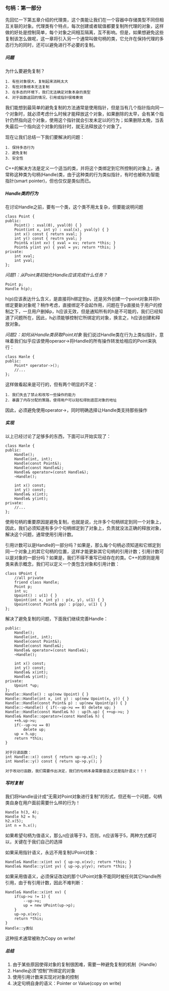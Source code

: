 
### 句柄：第一部分

先回忆一下第五章介绍的代理类，这个类能让我们在一个容器中存储类型不同但相互关联的对象。代理类有个特点，每次创建或者赋值都要复制所代理的对象，这样做的好处是控制简单，每个对象之间相互隔离，互不影响。但是，如果想避免这些复制该怎么做呢，这一章将引入另一个通常叫做句柄的类，它允许在保持代理的多态行为的同时，还可以避免进行不必要的复制。

##### **问题**

为什么要避免复制？
```
1. 有些对象很大，复制起来消耗太大
2. 有些对象根本无法复制
3. 在多态的环境下，我们无法确定对象本身的类型
4. 对于函数返回的情况，引用或指针很难奏效
```

我们能想到最简单的避免复制的方法通常是使用指针，但是当有几个指针指向同一个对象时，就必须考虑什么时候才能释放这个对象，如果删除的太早，会有某个指针仍然指向这个对象，使用这个指针就会引发未定以的行为；如果删除太晚，当丢失最后一个指向这个对象的指针时，就无法释放这个对象了。

现在让我们总结一下我们要解决的问题：
```
1. 保持多态行为
2. 避免复制
3. 安全性
```
C++的解决方法是定义一个适当的类，并将这个类绑定到它所控制的对象上，通常称这种类为句柄(Handle)类，由于这种类的行为类似指针，有时也被称为智能指针(smart pointer)，但也仅仅是类似而已。

##### **Handle类的行为**

在讨论Handle之前，要有一个类，这个类不用太复杂，但要能说明问题
```
class Point {
public:
    Point() : xval(0), yval(0) { }
    Point(int x, int y) : xval(x), yval(y) { }
    int x() const { return xval; }
    int y() const { reutrn yval; }
    Point& x(int xv) { xval = xv; return *this; }
    Point& y(int yv) { yval = yv; return *this; }
private:
    int xval;
    int yval;
};
```

*问题1：从Point类初始化Handle应该完成什么任务？*
```
Point p;
Handle h(p);
```
h(p)应该表达什么含义，是直接将h绑定到p，还是另外创建一个point对象并将h绑定要新对象呢？稍作考虑，直接绑定不会起作用，问题在于p直接处于用户的控制之下，一旦用户删掉p，h应该无效，但是通知所有的h是不可能的，我们已经知道了问题所在，因此，h必须能够控制它所绑定的对象，换言之，h应该创建和释放对象。

*问题2：如何从Handle类获取Point对象*
我们说过Handle类在行为上类似指针，意味着我们似乎应该使用operaor->将Handle的所有操作转发给相应的Point来执行：
```
class Hanle {
public:
    Point* operator->();
    //...
};
```
这样做看起来是可行的，但有两个明显的不足：
```
1. 我们失去了禁止和改写一些操作的能力
2. 暴露了内存分配的策路，使得用户可以轻松得到底层对象的地址
```
因此，必须避免使用operator->，同时明确选择让Handle类支持那些操作


##### **实现**

以上已经讨论了足够多的东西，下面可以开始实现了：
```
class Hanle {
public:
    Handle();
    Handle(int, int);
    Handle(const Point&);
    Handle(const Handle&);
    Handle& operator=(const Handle&);
    ~Handle();

    int x() const;
    int y() const;
    Handle& x(int);
    Handle& y(int);
private:
    //...
};
```
使用句柄的重要原因是避免复制，也就是说，允许多个句柄绑定到同一个对象上，因此，我们必须知道有多少个句柄绑定到了对象上，负责就没法正确的释放对象，解决这个问题，通常使用引用计数。

引用计数可以是Handle的一部分吗？如果是，那么每个句柄必须知道和它绑定到同一个对象上的其它句柄的位置，这样才能更新其它句柄的引用计数；引用计数可以是对象的一部分吗？如果是，我们不得不重写已经存在的类。C++的原则是用类来表示概念，我们可以定义一个类包含对象和引用计数：
```
class UPoint {
    //all private
    friend class Handle;
    Point p;
    int u;
    Upoint() : u(1) { }
    Upoint(int x, int y) : p(x, y), u(1) { }
    Upoint(const Point& pp) : p(pp), u(1) { }
};
```
解决了避免复制的问题，下面我们继续完善Handle：
```
public:
    Handle();
    Handle(int, int);
    Handle(const Point&);
    Handle(const Handle&);
    Handle& operator=(const Handle&);
    ~Handle();

    int x() const;
    int y() const;
    Handle& x(int);
    Handle& y(int);
private:
    Upoint *up;
};
Handle::Handle() : up(new Upoint) { }
Handle::Handle(int x, int y) : up(new Upoint(x, y)) { }
Handle::Handle(const Point& p) : up(new Upoint(p)) { }
Handle::~Handle() { if(--up->u == 0) delete up; }
Handle::Handle(const Handle& h) : up(h.up) { ++up->u; }
Handle& Handle::operator=(const Handle& h) {
    ++h.up->u;
    if(--up->u == 0)
        delete up;
    up = h.up;
    return *this;
}

对于只读函数：
int Handle::x() const { return up->p.x(); }
int Handle::y() const { return up->p.y(); }

对于改动行函数，我们需要作出决定，我们的句柄本身需要值语义还是指针语义！！！
```

##### **写时复制**

我们将Handle设计成“无需对Point对象进行复制”的形式，但还有一个问题，句柄类自身在用户面前需要什么样的行为！
```
Handle h(3, 4);
Handle h2 = h;
h2.x(5);
int n = h.x();
```
如果希望句柄为值语义，那么n应该等于3，否则，n应该等于5，两种方式都可以，关键在于我们自己的选择

如果采用指针语义，永远不用复制UPoint对象：
```
Handle& Handle::x(int xv) { up->p.x(xv); return *this; }
Handle& Handle::y(int yv) { up->p.y(yv); return *this; }
```

如果采用值语义，必须保证改动的那个UPoint对象不能同时被任何其它Handle所引用，由于有引用计数，因此不难判断：
```
Handle& Handle::x(int xv) {
    if(up->u != 1) {
        --up->u;
        up = new UPoint(up->p);
    }
    up->p.x(xv);
    return *this;
}
Handle::y类似
```
这种技术通常被称为Copy on write!

##### **总结**

1. 由于某些原因使得对象的复制很困难，需要一种避免复制的机制（Handle）
2. Handle必须“控制”所绑定的对象
3. 使用引用计数来实现对对象的控制
4. 决定句柄自身的语义：Pointer or Value(copy on write)
